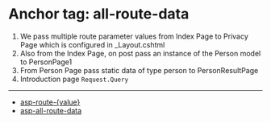 ﻿# Anchor tag: all-route-data


1. We pass multiple route parameter values from Index Page to Privacy Page which is configured in _Layout.cshtml
1. Also from the Index Page, on post pass an instance of the Person model to PersonPage1
1. From Person Page pass static data of type person to PersonResultPage
1. Introduction page `Request.Query`

---

- [asp-route-\{value}](https://learn.microsoft.com/en-us/aspnet/core/mvc/views/tag-helpers/built-in/anchor-tag-helper?view=aspnetcore-7.0#asp-route-value)
- [asp-all-route-data](https://learn.microsoft.com/en-us/aspnet/core/mvc/views/tag-helpers/built-in/anchor-tag-helper?view=aspnetcore-2.2#asp-all-route-data)
